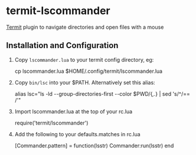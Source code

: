 # termit-lscommander

[Termit](https://github.com/nonstop/termit) plugin to navigate directories and open files with a mouse


## Installation and Configuration

1) Copy `lscommander.lua` to your termit config directory, eg:

    cp lscommander.lua $HOME/.config/termit/lscommander.lua

2) Copy `bin/lsc` into your $PATH. Alternatively set this alias:

    alias lsc="ls -ld  --group-directories-first --color $PWD/{*,.*} | sed 's/^/== /'"

3) Import lscommander.lua at the top of your rc.lua
    
    require('termit/lscommander')
    
4) Add the following to your defaults.matches in rc.lua

    [Commander.pattern] = function(lsstr) Commander:run(lsstr) end
